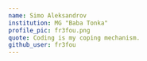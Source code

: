 ```yaml
---
name: Simo Aleksandrov
institution: MG "Baba Tonka"
profile_pic: fr3fou.png
quote: Coding is my coping mechanism.
github_user: fr3fou
---
```

